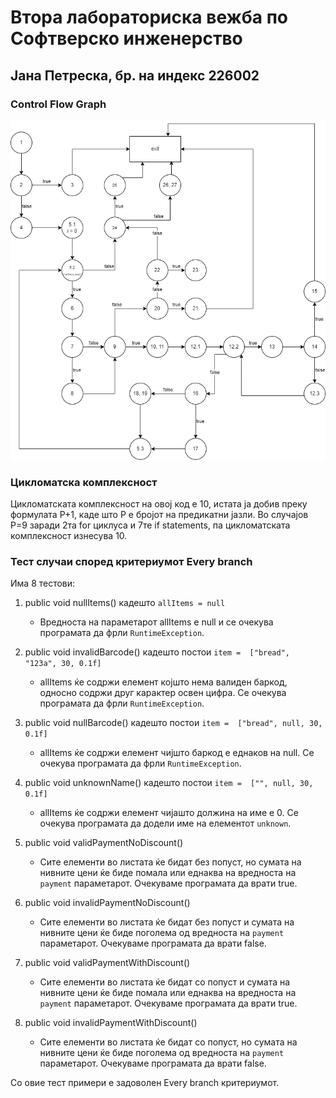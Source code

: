 # Втора лабораториска вежба по Софтверско инженерство

## Јана Петреска, бр. на индекс 226002

### Control Flow Graph

![Control Flow Graph](./cfg.png)

### Цикломатска комплексност

Цикломатската комплексност на овој код е 10, истата ја добив преку формулата P+1, каде што P е бројот на предикатни јазли. Во случајoв P=9 заради 2та for циклуса и 7те if statements, па цикломатската комплексност изнесува 10.

### Тест случаи според критериумот Every branch

Има 8 тестови:

1. public void nullItems() кадешто `allItems = null`
   * Вредноста на параметарот allItems е null и се очекува програмата да фрли `RuntimeException`.

2. public void invalidBarcode() кадешто постои `item =  ["bread", "123a", 30, 0.1f]`
   * allItems ќе содржи елемент којшто нема валиден баркод, односно содржи друг карактер освен цифра. Се очекува програмата да фрли `RuntimeException`.

3. public void nullBarcode() кадешто постои `item =  ["bread", null, 30, 0.1f]`
   * allItems ќе содржи елемент чијшто баркод е еднаков на null. Се очекува програмата да фрли `RuntimeException`.

4. public void unknownName() кадешто постои `item =  ["", null, 30, 0.1f]`
   * allItems ќе содржи елемент чијашто должина на име е 0. Се очекува програмата да додели име на елементот `unknown`.

5. public void validPaymentNoDiscount()
   * Сите елементи во листата ќе бидат без попуст, но сумата на нивните цени ќе биде помала или еднаква на вредноста на `payment` параметарот. Очекуваме програмата да врати true.

6. public void invalidPaymentNoDiscount()
   * Сите елементи во листата ќе бидат без попуст и сумата на нивните цени ќе биде поголема од вредноста на `payment` параметарот. Очекуваме програмата да врати false.

7. public void validPaymentWithDiscount()
   * Сите елементи во листата ќе бидат со попуст и сумата на нивните цени ќе биде помала или еднаква на вредноста на `payment` параметарот. Очекуваме програмата да врати true.
  
8. public void invalidPaymentWithDiscount()
   * Сите елементи во листата ќе бидат со попуст, но сумата на нивните цени ќе биде поголема од вредноста на `payment` параметарот. Очекуваме програмата да врати false.

Со овие тест примери е задоволен Every branch критериумот.
